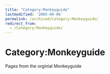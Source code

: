 ```yaml
---
title: "Category:Monkeyguide"
lastmodified: '2005-09-06'
permalink: /archived/Category:Monkeyguide/
redirect_from:
  - /Category:Monkeyguide/
---
```


Category:Monkeyguide
====================

Pages from the orginial Monkeyguide

